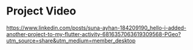 # Project Video
https://www.linkedin.com/posts/suna-ayhan-184209190_hello-i-added-another-project-to-my-flutter-activity-6816357063619309568-PGeo?utm_source=share&utm_medium=member_desktop

